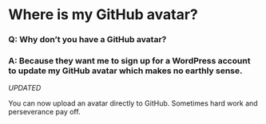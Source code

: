 # Where is my GitHub avatar?
### Q: Why don’t you have a GitHub avatar?
### A: Because they want me to sign up for a WordPress account to update my GitHub avatar which makes no earthly sense.

*UPDATED*

You can now upload an avatar directly to GitHub. Sometimes hard work and perseverance pay off.
